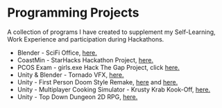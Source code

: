 # Programming Projects
A collection of programs I have created to supplement my Self-Learning, Work Experience and participation during Hackathons.

* Blender - SciFi Office, [here.](https://drive.google.com/file/d/1xmcXGndVK8jH1TnvrNTUhYU-ct5f_25D/view?usp=sharing)
* CoastMin - StarHacks Hackathon Project, [here.](https://starhacks.beauxconsunji.repl.co/)
* PCOS Exam - girls.exe Hack The Gap Project, click [here.](https://pcos.beauxconsunji.repl.co/)
* Unity & Blender - Tornado VFX, [here.](https://drive.google.com/file/d/1-n83lcCn5C97E4ml5irufhroSG1Gc93L/view?usp=sharing)
* Unity - First Person Doom Style Remake, [here](https://drive.google.com/file/d/11rfEVi_m1TX6CI0jx2z6WZFst_HspxEu/view?usp=sharing) and [here.](https://drive.google.com/file/d/1Wh88x2UVGcWVCmZo1MZKhSEHcxJIZR2i/view?usp=sharing)
* Unity - Multiplayer Cooking Simulator - Krusty Krab Kook-Off, [here.](https://drive.google.com/file/d/1Mdx0EVFIbkyvTgQQ5r9Y_g5rn1Z__ZAy/view?usp=sharing)
* Unity - Top Down Dungeon 2D RPG, [here.](https://drive.google.com/file/d/1k9HLlF1Ib16LUSrpyGjcSbpZairhGbSi/view?usp=sharing)
